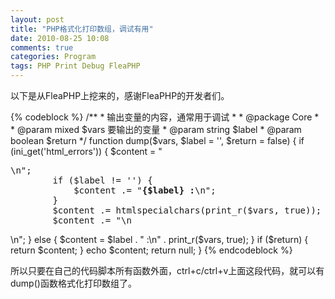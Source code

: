 ```yaml
---
layout: post
title: "PHP格式化打印数组，调试有用"
date: 2010-08-25 10:08
comments: true
categories: Program
tags: PHP Print Debug FleaPHP
---
```

<p>以下是从FleaPHP上挖来的，感谢FleaPHP的开发者们。</p>
{% codeblock %}
/**
* 输出变量的内容，通常用于调试
*
* @package Core
*
* @param mixed $vars 要输出的变量
* @param string $label
* @param boolean $return
*/
function dump($vars, $label = '', $return = false)
{
    if (ini_get('html_errors')) {
        $content = "<pre>\n";
        if ($label != '') {
            $content .= "<strong>{$label} :</strong>\n";
        }
        $content .= htmlspecialchars(print_r($vars, true));
        $content .= "\n</pre>\n";
    } else {
        $content = $label . " :\n" . print_r($vars, true);
    }
    if ($return) { return $content; }
    echo $content;
    return null;
}
{% endcodeblock %}
<!--more-->
<p>所以只要在自己的代码脚本所有函数外面，ctrl+c/ctrl+v上面这段代码，就可以有dump()函数格式化打印数组了。</p>